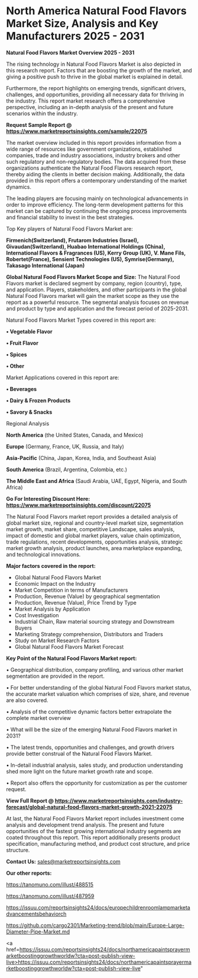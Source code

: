 # North America Natural Food Flavors Market Size, Analysis and Key Manufacturers 2025 - 2031

<Strong> Natural Food Flavors Market Overview 2025 - 2031</strong>

The rising technology in Natural Food Flavors Market is also depicted in this research report. Factors that are boosting the growth of the market, and giving a positive push to thrive in the global market is explained in detail.

Furthermore, the report highlights on emerging trends, significant drivers, challenges, and opportunities, providing all necessary data for thriving in the industry. This report market research offers a comprehensive perspective, including an in-depth analysis of the present and future scenarios within the industry.

<strong>Request Sample Report @ <a href=https://www.marketreportsinsights.com/sample/22075>https://www.marketreportsinsights.com/sample/22075</a></strong>

The market overview included in this report provides information from a wide range of resources like government organizations, established companies, trade and industry associations, industry brokers and other such regulatory and non-regulatory bodies. The data acquired from these organizations authenticate the Natural Food Flavors research report, thereby aiding the clients in better decision making. Additionally, the data provided in this report offers a contemporary understanding of the market dynamics.

The leading players are focusing mainly on technological advancements in order to improve efficiency. The long-term development patterns for this market can be captured by continuing the ongoing process improvements and financial stability to invest in the best strategies.

Top Key players of Natural Food Flavors Market are:

<strong>Firmenich(Switzerland), Frutarom Industries (Israel), Givaudan(Switzerland), Huabao International Holdings (China), International Flavors & Fragrances (US), Kerry Group (UK), V. Mane Fils, Robertet(France), Sensient Technologies (US), Symrise(Germany), Takasago International (Japan)</strong>

<strong><b>Global Natural Food Flavors Market Scope and Size:</b></strong>
The Natural Food Flavors market is declared segment by company, region (country), type, and application. Players, stakeholders, and other participants in the global Natural Food Flavors market will gain the market scope as they use the report as a powerful resource. The segmental analysis focuses on revenue and product by type and application and the forecast period of 2025-2031.

Natural Food Flavors Market Types covered in this report are:

<strong>• Vegetable Flavor

• Fruit Flavor

• Spices

• Other</strong>

Market Applications covered in this report are:

<strong>• Beverages

• Dairy & Frozen Products

• Savory & Snacks</strong> 

Regional Analysis

<strong>North America</strong> (the United States, Canada, and Mexico)

<strong>Europe</strong> (Germany, France, UK, Russia, and Italy)

<strong>Asia-Pacific</strong> (China, Japan, Korea, India, and Southeast Asia)

<strong>South America</strong> (Brazil, Argentina, Colombia, etc.)

<strong>The Middle East and Africa</strong> (Saudi Arabia, UAE, Egypt, Nigeria, and South Africa)

<strong>Go For Interesting Discount Here: <a href=https://www.marketreportsinsights.com/discount/22075>https://www.marketreportsinsights.com/discount/22075</a></strong>

The Natural Food Flavors market report provides a detailed analysis of global market size, regional and country-level market size, segmentation market growth, market share, competitive Landscape, sales analysis, impact of domestic and global market players, value chain optimization, trade regulations, recent developments, opportunities analysis, strategic market growth analysis, product launches, area marketplace expanding, and technological innovations.

<strong><b>Major factors covered in the report:</b></strong>
<ul>
  <li>Global Natural Food Flavors Market </li>
  <li>Economic Impact on the Industry</li>
  <li>Market Competition in terms of Manufacturers</li>
  <li>Production, Revenue (Value) by geographical segmentation</li>
  <li>Production, Revenue (Value), Price Trend by Type</li>
  <li>Market Analysis by Application</li>
  <li>Cost Investigation</li>
  <li>Industrial Chain, Raw material sourcing strategy and Downstream Buyers</li>
  <li>Marketing Strategy comprehension, Distributors and Traders</li>
  <li>Study on Market Research Factors</li>
  <li>Global Natural Food Flavors Market Forecast</li>
</ul>

<strong><b>Key Point of the Natural Food Flavors Market report:</b></strong>

• Geographical distribution, company profiling, and various other market segmentation are provided in the report.

• For better understanding of the global Natural Food Flavors market status, the accurate market valuation which comprises of size, share, and revenue are also covered.

• Analysis of the competitive dynamic factors better extrapolate the complete market overview

• What will be the size of the emerging Natural Food Flavors market in 2031?

• The latest trends, opportunities and challenges, and growth drivers provide better construal of the Natural Food Flavors Market.

• In-detail industrial analysis, sales study, and production understanding shed more light on the future market growth rate and scope.

• Report also offers the opportunity for customization as per the customer request.

<strong><b>View Full Report @ <a href=https://www.marketreportsinsights.com/industry-forecast/global-natural-food-flavors-market-growth-2021-22075>https://www.marketreportsinsights.com/industry-forecast/global-natural-food-flavors-market-growth-2021-22075</a></b></strong>


At last, the Natural Food Flavors Market report includes investment come analysis and development trend analysis. The present and future opportunities of the fastest growing international industry segments are coated throughout this report. This report additionally presents product specification, manufacturing method, and product cost structure, and price structure.

<strong>Contact Us:</strong>
sales@marketreportsinsights.com

<strong>Our other reports:</strong>

<a href=https://tanomuno.com/illust/488515>https://tanomuno.com/illust/488515</a>

<a href=https://tanomuno.com/illust/487959>https://tanomuno.com/illust/487959</a>

<a href=https://issuu.com/reportsinsights24/docs/europechildrenroomlampmarketadvancementsbehaviorch>https://issuu.com/reportsinsights24/docs/europechildrenroomlampmarketadvancementsbehaviorch</a>

<a href=https://github.com/cargo2301/Marketing-trend/blob/main/Europe-Large-Diameter-Pipe-Market.md>https://github.com/cargo2301/Marketing-trend/blob/main/Europe-Large-Diameter-Pipe-Market.md</a>

<a href=https://issuu.com/reportsinsights24/docs/northamericapaintsprayermarketboostinggrowthworldw?cta=post-publish-view-live>https://issuu.com/reportsinsights24/docs/northamericapaintsprayermarketboostinggrowthworldw?cta=post-publish-view-live</a>"
